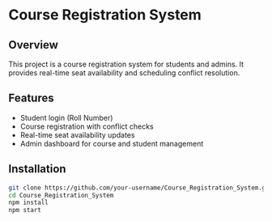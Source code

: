 
# Course Registration System

## Overview
This project is a course registration system for students and admins. It provides real-time seat availability and scheduling conflict resolution.

## Features
- Student login (Roll Number)
- Course registration with conflict checks
- Real-time seat availability updates
- Admin dashboard for course and student management

## Installation
```sh
git clone https://github.com/your-username/Course_Registration_System.git
cd Course_Registration_System
npm install
npm start
